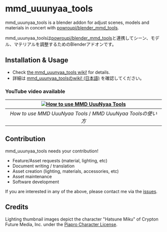 # mmd_uuunyaa_tools
mmd_uuunyaa_tools is a blender addon for adjust scenes, models and materials in concert with [powroupi/blender_mmd_tools](https://github.com/powroupi/blender_mmd_tools).

mmd_uuunyaa_toolsは[powroupi/blender_mmd_tools](https://github.com/powroupi/blender_mmd_tools)と連携してシーン、モデル、マテリアルを調整するためのBlenderアドオンです。

## Installation & Usage
- Check [the mmd_uuunyaa_tools wiki!](https://github.com/UuuNyaa/blender_mmd_uuunyaa_tools/wiki/Home) for details.
- 詳細は [mmd_uuunyaa_toolsのwiki! (日本語)](https://github.com/UuuNyaa/blender_mmd_uuunyaa_tools/wiki/Home.ja) を確認してください。

### YouTube video available
| [![How to use MMD UuuNyaa Tools](https://img.youtube.com/vi/QJqfsohDzPs/0.jpg)](https://youtu.be/QJqfsohDzPs) |
|:--:|
| *How to use MMD UuuNyaa Tools* / *MMD UuuNyaa Toolsの使い方* |

## Contribution
mmd_uuunyaa_tools needs your contribution!

- Feature/Asset requests (material, lighting, etc)
- Document writing / translation
- Asset creation (lighting, materials, accessories, etc)
- Asset maintenance
- Software development

If you are interested in any of the above, please contact me via the [issues](../../issues).

## Credits
Lighting thumbnail images depict the character "Hatsune Miku" of Crypton Future Media, Inc. under the [Piapro Character License](http://piapro.jp/license/pcl/summary).

